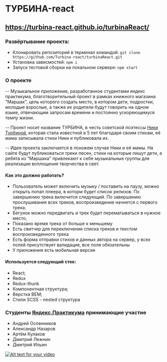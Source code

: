# ТУРБИНА-react

https://turbina-react.github.io/turbinaReact/
---

### Развёртывание проекта:
   * Клонировать репозиторий в терминал командой: ```git clone https://github.com/Turbina-react/turbinaReact.git```
   * Установка зависмостей: ```npm i```
   * Запуск тестовой сборки на локальном сервере: ```npm start```

### О проекте
  -- Музыкальное приложение, разработанное студентами яндекс практикума, благотворительный проект в рамках книжного магазина "Маршак", цель которого создать место, в котором дети, подростки, молодые взрослые, а также их родители будут говорить на одном языке, отвечающим запросам времени и постоянно ускоряющемуся темпу жизни.

  -- Проект носит название ТУРБИНА, в честь советской поэтессы [Ники Турбиной](https://ru.wikipedia.org/wiki/%D0%A2%D1%83%D1%80%D0%B1%D0%B8%D0%BD%D0%B0,_%D0%9D%D0%B8%D0%BA%D0%B0_%D0%93%D0%B5%D0%BE%D1%80%D0%B3%D0%B8%D0%B5%D0%B2%D0%BD%D0%B0#%D0%91%D0%B8%D0%BE%D0%B3%D1%80%D0%B0%D1%84%D0%B8%D1%8F), которая стала известной в 5 лет благодаря своим стихам, её мама записывала стихи Ники и публиковала их.

  -- Идея проекта заключается в похожем случае Ники и её мамы. На сайте будут публиковаться треки песен, стихи на которые пишут дети, а ребята из "Маршака" привлекают к себе музыкальные группы для реализации воплощения творчества в свет.
   
#### Как это должно работать?
  * Пользователь может включить музыку / поставить на паузу, можно открыть попап плеера, в которм будет список релизов. По завершению трека включится следующий. По завершению прослушивания всех треков, воспроизведение начнется с первого трека.
  * Бегунок можно передвигать и трек будет перематываться в нужное место,
  * Показано время трека от больше к меньшему
  * Есть свитчер для переключения списка треков и текстом воспроизведенного трека
  * Есть форма отправки стихов и данных автора на сервер, у всех полей присутствует валидация, все поля обязательны
  * У приложения есть мобильная версия

#### Используется следующий стек:

* React;
* Redux
* Redux-thunk
* Компонентная структура;
* Верстка BEM;
* Стили SCSS - nested структура

### Студенты [Яндекс.Практикума](https://praktikum.yandex.ru/web) принимающие участие
 * Андрей Оспенников
 * Александр Назаров
 * Артём Кулаков
 * Дмитрий Лежнин 
 * Дмитрий Ильин


[![Alt text for your video](https://cdn1.savepice.ru/uploads/2020/11/12/a932455dd61f32bb7c098c7f858ec09d-full.png)](https://youtu.be/s06iY0t0On0)
